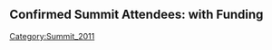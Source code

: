 ## Confirmed Summit Attendees: with Funding

[Category:Summit_2011](Category:Summit_2011 "wikilink")